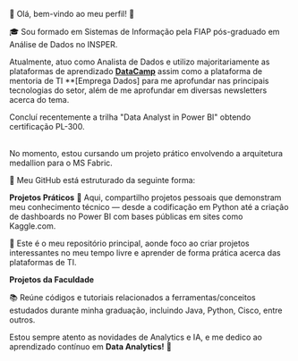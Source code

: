 🔹 Olá, bem-vindo ao meu perfil! 👋

🎓 Sou formado em Sistemas de Informação pela FIAP pós-graduado em Análise de Dados no INSPER. 

Atualmente, atuo como Analista de Dados e utilizo majoritariamente as plataformas de aprendizado **[DataCamp](https://www.datacamp.com/)** assim como a plataforma de mentoria de TI  **[Emprega Dados] para me aprofundar nas principais tecnologias do setor, além de me aprofundar em diversas newsletters acerca do tema.

Concluí recentemente a trilha "Data Analyst in Power BI" obtendo certificação PL-300.

<br>No momento, estou cursando um projeto prático envolvendo a arquitetura medallion para o MS Fabric. 

📌 Meu GitHub está estruturado da seguinte forma:

**Projetos Práticos**
📂 Aqui, compartilho projetos pessoais que demonstram meu conhecimento técnico — desde a codificação em Python até a criação de dashboards no Power BI com bases públicas em sites como Kaggle.com.

🎯 Este é o meu repositório principal, aonde foco ao criar projetos interessantes no meu tempo livre e aprender de forma prática acerca das plataformas de TI.

**Projetos da Faculdade**

📚 Reúne códigos e tutoriais relacionados a ferramentas/conceitos estudados durante minha graduação, incluindo Java, Python, Cisco, entre outros.

Estou sempre atento as novidades de Analytics e IA, e me dedico ao aprendizado contínuo em **Data Analytics!** 🚀 
